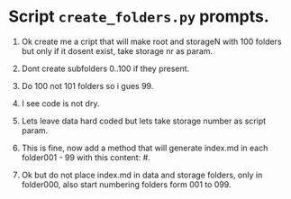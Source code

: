 # Script `create_folders.py` prompts.

1. Ok create me a cript that will make root and storageN with 100 folders but only if it dosent exist, take storage nr as param.

2. Dont create subfolders 0..100 if they present.

3. Do 100 not 101 folders so i gues 99.

4. I see code is not dry.

5. Lets leave data hard coded but lets take storage number as script param.

6. This is fine, now add a method that will generate index.md in each folder001 - 99 with this content: #.

7. Ok but do not place index.md in data and storage folders, only in folder000, also start numbering folders form 001 to 099.
